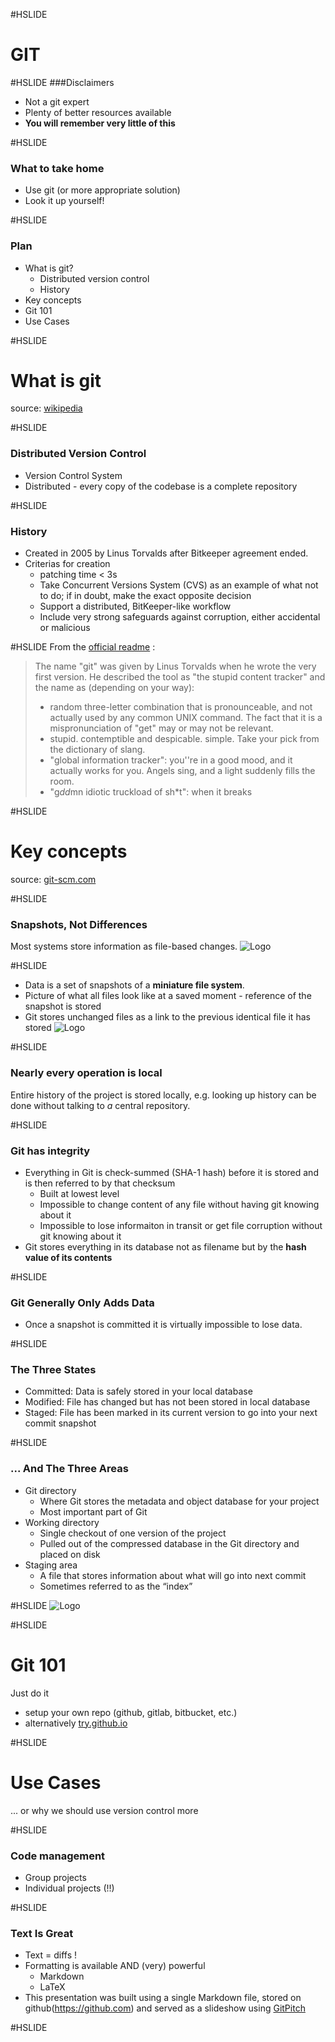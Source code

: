 #HSLIDE

# GIT

#HSLIDE
###Disclaimers
* Not a git expert
* Plenty of better resources available
* **You will remember very little of this**

#HSLIDE
### What to take home
* Use git (or more appropriate solution)
* Look it up yourself!

#HSLIDE
### Plan

* What is git?
    - Distributed version control
    - History
* Key concepts
* Git 101
* Use Cases



#HSLIDE
# What is git
source: [wikipedia](https://git-scm.com/book/en/v2/Getting-Started-Git-Basics)

#HSLIDE
### Distributed Version Control
* Version Control System
* Distributed - every copy of the codebase is a complete repository

#HSLIDE
### History
* Created in 2005 by Linus Torvalds after Bitkeeper agreement ended.
* Criterias for creation
    - patching time < 3s
    - Take Concurrent Versions System (CVS) as an example of what not to do; if in doubt, make the exact opposite decision
    - Support a distributed, BitKeeper-like workflow
    - Include very strong safeguards against corruption, either accidental or malicious

#HSLIDE
From the [official readme](https://github.com/git/git/blob/e83c5163316f89bfbde7d9ab23ca2e25604af290/README) :

<blockquote style="font-size: 4444px, font-family: courrier">

 The name "git" was given by Linus Torvalds when he wrote the very
 first version. He described the tool as "the stupid content tracker"
 and the name as (depending on your way):

  - random three-letter combination that is pronounceable, and not
    actually used by any common UNIX command.  The fact that it is a
    mispronunciation of "get" may or may not be relevant.
  - stupid. contemptible and despicable. simple. Take your pick from the
    dictionary of slang.
  - "global information tracker": you''re in a good mood, and it actually
    works for you. Angels sing, and a light suddenly fills the room.
 - "g*dd*mn idiotic truckload of sh*t": when it breaks
</blockquote>

#HSLIDE
# Key concepts
source: [git-scm.com](https://git-scm.com/book/en/v2/Getting-Started-Git-Basics)

#HSLIDE
### Snapshots, Not Differences
Most systems store information as file-based changes.
![Logo](resources/deltas.png)

#HSLIDE
* Data is a set of snapshots of a **miniature file system**.
* Picture of what all files look like at a saved moment - reference of the snapshot is stored
* Git stores unchanged files as a link to the previous identical file it has stored
![Logo](resources/snapshots.png)

#HSLIDE
### Nearly every operation is local

Entire history of the project is stored locally, e.g. looking up history can be done without talking to *a* central repository.


#HSLIDE
### Git has integrity
* Everything in Git is check-summed (SHA-1 hash) before it is stored and is then referred to by that checksum
    - Built at lowest level
    - Impossible to change content of any file without having git knowing about it
    - Impossible to lose informaiton in transit or get file corruption without git knowing about it
* Git stores everything in its database not as filename but by the **hash value of its contents**

#HSLIDE
### Git Generally Only Adds Data
* Once a snapshot is committed it is virtually impossible to lose data.

#HSLIDE
### The Three States
* Committed: Data is safely stored in your local database
* Modified: File has changed but has not been stored in local database
* Staged: File has been marked in its current version to go into your next commit snapshot


#HSLIDE
### ... And The Three Areas
* Git directory
    - Where Git stores the metadata and object database for your project
    - Most important part of Git
* Working directory
    - Single checkout of one version of the project
    - Pulled out of the compressed database in the Git directory and placed on disk
* Staging area
    - A file that stores information about what will go into next commit
    - Sometimes referred to as the “index”

#HSLIDE
![Logo](resources/areas.png)

#HSLIDE
# Git 101
Just do it
* setup your own repo (github, gitlab, bitbucket, etc.)
* alternatively [try.github.io](https://try.github.io)

#HSLIDE
# Use Cases
... or why we should use version control more

#HSLIDE
### Code management
* Group projects
* Individual projects (!!)

#HSLIDE
### Text Is Great
* Text = diffs !
* Formatting is available AND (very) powerful
    - Markdown
    - LaTeX
* This presentation was built using a single Markdown file, stored on github(https://github.com) and served as a slideshow using [GitPitch](https://gitpitch.com/)




#HSLIDE

